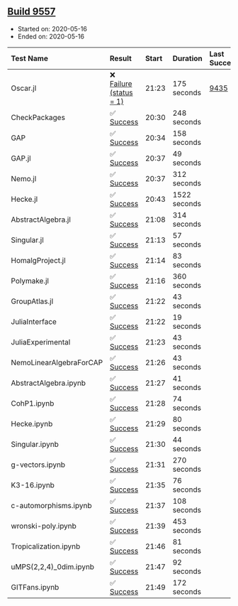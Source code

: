 ## [Build 9557](https://oscarci.mathematik.uni-kl.de/job/oscar/9557/)

* Started on: 2020-05-16
* Ended on: 2020-05-16

| Test Name    | Result | Start | Duration | Last Success | First Failure |
|:-------------|:-------|:------|:---------|:-------------|:--------------|
| Oscar.jl | ❌ [Failure (status = 1)](https://oscarci.mathematik.uni-kl.de/job/oscar/9557/artifact/logs/build-9557/Oscar.jl.log) | 21:23 | 175 seconds | [9435](https://oscarci.mathematik.uni-kl.de/job/oscar/9435/) | [9436](https://oscarci.mathematik.uni-kl.de/job/oscar/9436/) |
| CheckPackages | ✅ [Success](https://oscarci.mathematik.uni-kl.de/job/oscar/9557/artifact/logs/build-9557/CheckPackages.log) | 20:30 | 248 seconds |  |  |
| GAP | ✅ [Success](https://oscarci.mathematik.uni-kl.de/job/oscar/9557/artifact/logs/build-9557/GAP.log) | 20:34 | 158 seconds |  |  |
| GAP.jl | ✅ [Success](https://oscarci.mathematik.uni-kl.de/job/oscar/9557/artifact/logs/build-9557/GAP.jl.log) | 20:37 | 49 seconds |  |  |
| Nemo.jl | ✅ [Success](https://oscarci.mathematik.uni-kl.de/job/oscar/9557/artifact/logs/build-9557/Nemo.jl.log) | 20:37 | 312 seconds |  |  |
| Hecke.jl | ✅ [Success](https://oscarci.mathematik.uni-kl.de/job/oscar/9557/artifact/logs/build-9557/Hecke.jl.log) | 20:43 | 1522 seconds |  |  |
| AbstractAlgebra.jl | ✅ [Success](https://oscarci.mathematik.uni-kl.de/job/oscar/9557/artifact/logs/build-9557/AbstractAlgebra.jl.log) | 21:08 | 314 seconds |  |  |
| Singular.jl | ✅ [Success](https://oscarci.mathematik.uni-kl.de/job/oscar/9557/artifact/logs/build-9557/Singular.jl.log) | 21:13 | 57 seconds |  |  |
| HomalgProject.jl | ✅ [Success](https://oscarci.mathematik.uni-kl.de/job/oscar/9557/artifact/logs/build-9557/HomalgProject.jl.log) | 21:14 | 83 seconds |  |  |
| Polymake.jl | ✅ [Success](https://oscarci.mathematik.uni-kl.de/job/oscar/9557/artifact/logs/build-9557/Polymake.jl.log) | 21:16 | 360 seconds |  |  |
| GroupAtlas.jl | ✅ [Success](https://oscarci.mathematik.uni-kl.de/job/oscar/9557/artifact/logs/build-9557/GroupAtlas.jl.log) | 21:22 | 43 seconds |  |  |
| JuliaInterface | ✅ [Success](https://oscarci.mathematik.uni-kl.de/job/oscar/9557/artifact/logs/build-9557/JuliaInterface.log) | 21:22 | 19 seconds |  |  |
| JuliaExperimental | ✅ [Success](https://oscarci.mathematik.uni-kl.de/job/oscar/9557/artifact/logs/build-9557/JuliaExperimental.log) | 21:23 | 43 seconds |  |  |
| NemoLinearAlgebraForCAP | ✅ [Success](https://oscarci.mathematik.uni-kl.de/job/oscar/9557/artifact/logs/build-9557/NemoLinearAlgebraForCAP.log) | 21:26 | 43 seconds |  |  |
| AbstractAlgebra.ipynb | ✅ [Success](https://oscarci.mathematik.uni-kl.de/job/oscar/9557/artifact/logs/build-9557/AbstractAlgebra.ipynb.log) | 21:27 | 41 seconds |  |  |
| CohP1.ipynb | ✅ [Success](https://oscarci.mathematik.uni-kl.de/job/oscar/9557/artifact/logs/build-9557/CohP1.ipynb.log) | 21:28 | 74 seconds |  |  |
| Hecke.ipynb | ✅ [Success](https://oscarci.mathematik.uni-kl.de/job/oscar/9557/artifact/logs/build-9557/Hecke.ipynb.log) | 21:29 | 80 seconds |  |  |
| Singular.ipynb | ✅ [Success](https://oscarci.mathematik.uni-kl.de/job/oscar/9557/artifact/logs/build-9557/Singular.ipynb.log) | 21:30 | 44 seconds |  |  |
| g-vectors.ipynb | ✅ [Success](https://oscarci.mathematik.uni-kl.de/job/oscar/9557/artifact/logs/build-9557/g-vectors.ipynb.log) | 21:31 | 270 seconds |  |  |
| K3-16.ipynb | ✅ [Success](https://oscarci.mathematik.uni-kl.de/job/oscar/9557/artifact/logs/build-9557/K3-16.ipynb.log) | 21:35 | 76 seconds |  |  |
| c-automorphisms.ipynb | ✅ [Success](https://oscarci.mathematik.uni-kl.de/job/oscar/9557/artifact/logs/build-9557/c-automorphisms.ipynb.log) | 21:37 | 108 seconds |  |  |
| wronski-poly.ipynb | ✅ [Success](https://oscarci.mathematik.uni-kl.de/job/oscar/9557/artifact/logs/build-9557/wronski-poly.ipynb.log) | 21:39 | 453 seconds |  |  |
| Tropicalization.ipynb | ✅ [Success](https://oscarci.mathematik.uni-kl.de/job/oscar/9557/artifact/logs/build-9557/Tropicalization.ipynb.log) | 21:46 | 81 seconds |  |  |
| uMPS(2,2,4)_0dim.ipynb | ✅ [Success](https://oscarci.mathematik.uni-kl.de/job/oscar/9557/artifact/logs/build-9557/uMPS-2-2-4-_0dim.ipynb.log) | 21:47 | 92 seconds |  |  |
| GITFans.ipynb | ✅ [Success](https://oscarci.mathematik.uni-kl.de/job/oscar/9557/artifact/logs/build-9557/GITFans.ipynb.log) | 21:49 | 172 seconds |  |  |
